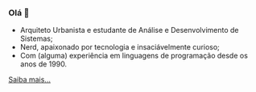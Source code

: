 ### Olá 👋

* Arquiteto Urbanista e estudante de Análise e Desenvolvimento de Sistemas;
* Nerd, apaixonado por tecnologia e insaciávelmente curioso;
* Com (alguma) experiência em linguagens de programação desde os anos de 1990.

<a href="https://www.felipegandra.com" target="_blank">Saiba mais...</a>


